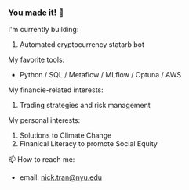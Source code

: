 ### You made it! 👋

I'm currently building:
1. Automated cryptocurrency statarb bot

My favorite tools: 
- Python / SQL / Metaflow / MLflow / Optuna / AWS

My financie-related interests:
1. Trading strategies and risk management

My personal interests:
1. Solutions to Climate Change
2. Finanical Literacy to promote Social Equity

📫 How to reach me:
- email: nick.tran@nyu.edu
<!--
**trannolis/trannolis** is a ✨ _special_ ✨ repository because its `README.md` (this file) appears on your GitHub profile.

Here are some ideas to get you started:

- 🔭 I’m currently working on ...
- 🌱 I’m currently learning ...
- 👯 I’m looking to collaborate on ...
- 🤔 I’m looking for help with ...
- 💬 Ask me about ...
- 📫 How to reach me: ...
- 😄 Pronouns: ...
- ⚡ Fun fact: ...
-->
